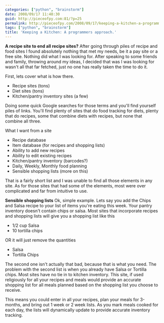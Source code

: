 ```yaml
---
categories: ["python", "brainstorm"]
date: 2008/09/17 11:48:30
guid: http://pieceofpy.com:81/?p=25
permalink: http://pieceofpy.com/2008/09/17/keeping-a-kitchen-a-programmers-approach/
tags: ["python", "brainstorm"]
title: 'Keeping a Kitchen: A programmers approach.'
---
```

<strong>A recipe site to end all recipe sites?</strong>
After going through piles of recipe and food sites I found absolutely nothing that met my needs, be it a pay site or a free site. Nothing did what I was looking for. After speaking to some friends and family, throwing around my ideas, I decided that was I was looking for wasn't all that far fetched, just no one has really taken the time to do it.

First, lets cover what is how there.
<ul>
	<li>Recipe sites (tons)</li>
	<li>Diet sites (tons)</li>
	<li>Kitchen/pantry inventory sites (a few)</li>
</ul>
Doing some quick Google searches for those terms and you'll find yourself piles of links. You'll find plenty of sites that do food tracking for diets, plenty that do recipes, some that combine diets with recipes, but none that combine all three.

What I want from a site
<ul>
	<li> Recipe database</li>
	<li>Item database (for recipes and shopping lists)</li>
	<li>Ability to add new recipes</li>
	<li>Ability to edit existing recipes</li>
	<li>Kitchen/pantry inventory (barcodes?)</li>
	<li>Daily, Weekly, Monthly food planning</li>
	<li>Sensible shopping lists (more on this)</li>
</ul>
That is a fairly short list and I was unable to find all those elements in any site. As for those sites that had some of the elements, most were over complicated and far from intuitive to use.

<strong>Sensible shopping lists</strong>
Ok, simple example. Lets say you add the Chips and Salsa recipe to your list of items you're eating this week. Your pantry inventory doesn't contain chips or salsa. Most sites that incorporate recipes and shopping lists will give you a shopping list like this
<ul>
	<li> 1/2 cup Salsa</li>
	<li>10 tortilla chips</li>
</ul>
OR it will just remove the quantities
<ul>
	<li> Salsa</li>
	<li>Tortilla Chips</li>
</ul>
The second one isn't actually that bad, because that is what you need. The problem with the second list is when you already have Salsa or Tortilla chips. Most sites have no tie in to kitchen inventory. This site, if used religiously for all your recipes and meals would provide an accurate shopping list for all meals planned based on the shopping list you choose to receive.

This means you could enter in all your recipes, plan your meals for 3-months, and bring out 1 week or 2 week lists. As you mark meals cooked for each day, the lists will dynamically update to provide accurate inventory tracking.
